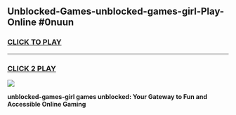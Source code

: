 
## Unblocked-Games-unblocked-games-girl-Play-Online #0nuun
<h3>
<a href="https://news.freeplayer.one?title=unblocked-games-girl&ref=3">CLICK TO PLAY</a></h3>
<hr>

<h3>
<a href="https://news.freeplayer.one?title=unblocked-games-girl&ref=3">CLICK 2 PLAY</a>
  
</h3>

<a href="https://news.freeplayer.one?title=unblocked-games-girl&ref=3"><img src="https://clearcache.store/games.png"></a>


**unblocked-games-girl games unblocked: Your Gateway to Fun and Accessible Online Gaming**

